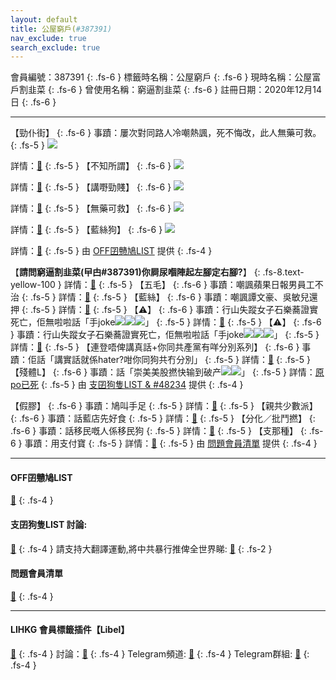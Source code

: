 ```yaml
---
layout: default
title: 公屋窮戶(#387391)
nav_exclude: true
search_exclude: true
---
```


會員編號：387391
{: .fs-6 }
標籤時名稱：公屋窮戶
{: .fs-6 }
現時名稱：公屋富戶割韭菜
{: .fs-6 }
曾使用名稱：窮逼割韭菜
{: .fs-6 }
註冊日期：2020年12月14日
{: .fs-6 }

---

<div class="code-example" markdown="1">

【勁仆街】
{: .fs-6 }
事蹟：屢次對同路人冷嘲熱諷，死不悔改，此人無藥可救。
{: .fs-5 }
![](https://filedn.eu/l9Hq1YKLkJ4m0VSXcdcfUaJ/LIHKG_on99/on9_jai/387391/387391.1_.png)


詳情：[🔗](https://lih.kg/aMozdBV)
{: .fs-5 }
【不知所謂】
{: .fs-6 }
![](https://filedn.eu/l9Hq1YKLkJ4m0VSXcdcfUaJ/LIHKG_on99/on9_jai/387391/387391.2_.png)


詳情：[🔗](https://lih.kg/aNxyuHV)
{: .fs-5 }
【講嘢勁賤】
{: .fs-6 }
![](https://filedn.eu/l9Hq1YKLkJ4m0VSXcdcfUaJ/LIHKG_on99/on9_jai/387391/387391.3_.png)


詳情：[🔗](https://lih.kg/aNNuvRV)
{: .fs-5 }
【無藥可救】
{: .fs-6 }
![](https://filedn.eu/l9Hq1YKLkJ4m0VSXcdcfUaJ/LIHKG_on99/on9_jai/387391/387391.4_.png)


詳情：[🔗](https://lih.kg/aQKeBrV)
{: .fs-5 }
【藍絲狗】
{: .fs-6 }
![](https://filedn.eu/l9Hq1YKLkJ4m0VSXcdcfUaJ/LIHKG_on99/on9_jai/387391/387391.5_.png)


詳情：[🔗](https://lih.kg/hqtgQT)
{: .fs-5 }
由 [OFF囝戇鳩LIST](#off囝戇鳩list) 提供
{: .fs-4 }

</div>
<div class="code-example" markdown="1">

【**請問窮逼割韭菜(曱甴#387391)你屙尿嗰陣起左腳定右腳?**】
{: .fs-8.text-yellow-100 }
詳情：[🔗](https://lihkg.com/thread/2441432/page/1)
{: .fs-5 }
【五毛】
{: .fs-6 }
事蹟：嘲諷蘋果日報男員工不治
{: .fs-5 }
詳情：[🔗](https://lih.kg/aLaRGuV)
{: .fs-5 }
【藍絲】
{: .fs-6 }
事蹟：嘲諷譚文豪、吳敏兒還押
{: .fs-5 }
詳情：[🔗](https://lih.kg/sAGxjvX)
{: .fs-5 }
【⚠️】
{: .fs-6 }
事蹟：行山失蹤女子石樂蕎證實死亡，佢無啦啦話「手joke![](https://cdn.lihkg.com/assets/faces/pig/wail.gif)![](https://cdn.lihkg.com/assets/faces/pig/wail.gif)![](https://cdn.lihkg.com/assets/faces/pig/wail.gif)」
{: .fs-5 }
詳情：[🔗](https://lih.kg/aNfmePV)
{: .fs-5 }
【⚠️】
{: .fs-6 }
事蹟：行山失蹤女子石樂蕎證實死亡，佢無啦啦話「手joke![](https://cdn.lihkg.com/assets/faces/pig/wail.gif)![](https://cdn.lihkg.com/assets/faces/pig/wail.gif)![](https://cdn.lihkg.com/assets/faces/pig/wail.gif)」
{: .fs-5 }
詳情：[🔗](https://lih.kg/aNfmePV)
{: .fs-5 }
【連登唔俾講真話+你同共產黨有咩分別系列】
{: .fs-6 }
事蹟：佢話「講實話就係hater?咁你同狗共冇分別」
{: .fs-5 }
詳情：[🔗](https://lih.kg/aNNhfKV)
{: .fs-5 }
【殘體L】
{: .fs-6 }
事蹟：話「崇美美股撚快输到破产![](https://cdn.lihkg.com/assets/faces/lomoji/10.png)![](https://cdn.lihkg.com/assets/faces/lomoji/10.png)」
{: .fs-5 }
詳情：[原po已死](https://lih.kg/bgCGQQV)
{: .fs-5 }
由 [支囝狗隻LIST & #48234](#支囝狗隻list-討論) 提供
{: .fs-4 }

</div>
<div class="code-example" markdown="1">

【假膠】
{: .fs-6 }
事蹟：鳩叫手足
{: .fs-5 }
詳情：[🔗](https://lih.kg/huHeHT)
{: .fs-5 }
【親共少數派】
{: .fs-6 }
事蹟：話藍店先好食
{: .fs-5 }
詳情：[🔗](https://lih.kg/hpKjuT)
{: .fs-5 }
【分化／批鬥撚】
{: .fs-6 }
事蹟：話移民嘅人係移民狗
{: .fs-5 }
詳情：[🔗](https://lih.kg/ibEPrT)
{: .fs-5 }
【支那種】
{: .fs-6 }
事蹟：用支付寶
{: .fs-5 }
詳情：[🔗](https://lih.kg/hxwPdT)
{: .fs-5 }
由 [問題會員清單](#問題會員清單) 提供
{: .fs-4 }

</div>

---

#### OFF囝戇鳩LIST
[🔗](https://bit.ly/lihkg_on9_list)
{: .fs-4 }
#### 支囝狗隻LIST 討論: 
[🔗](https://lih.kg/2908480)
{: .fs-4 }
請支持大翻譯運動,將中共暴行推俾全世界睇: [🔗](https://twitter.com/tgtm_official)
{: .fs-2 }
#### 問題會員清單
[🔗](https://github.com/V4KFDgEw8T/rccnmlhnzv)
{: .fs-4 }

---

#### LIHKG 會員標籤插件【Libel】
[🔗](https://kitce.github.io/libel)
{: .fs-4 }
討論：[🔗](https://lih.kg/2841778)
{: .fs-4 }
Telegram頻道: [🔗](https://t.me/LibelOfficialChannel)
{: .fs-4 }
Telegram群組: [🔗](https://t.me/LibelOfficialGroup)
{: .fs-4 }
